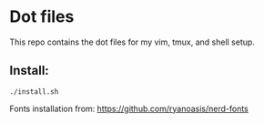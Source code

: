 # Dot files

This repo contains the dot files for my vim, tmux, and shell setup.
## Install: 
`./install.sh`

Fonts installation from: https://github.com/ryanoasis/nerd-fonts
